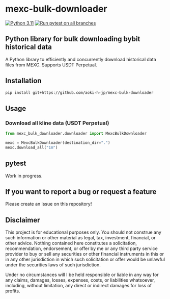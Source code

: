 # mexc-bulk-downloader

[![Python 3.11](https://img.shields.io/badge/python-3.11-blue.svg)](https://www.python.org/downloads/release/python-3110//)
[![Run pytest on all branches](https://github.com/aoki-h-jp/mexc-bulk-downloader/actions/workflows/pytest.yml/badge.svg?branch=main)](https://github.com/aoki-h-jp/mexc-bulk-downloader/actions/workflows/pytest.yml)


## Python library for bulk downloading bybit historical data
A Python library to efficiently and concurrently download historical data files from MEXC. Supports USDT Perpetual.

## Installation

```bash
pip install git+https://github.com/aoki-h-jp/mexc-bulk-downloader
```

## Usage
### Download all kline data (USDT Perpetual)

```python
from mexc_bulk_downloader.downloader import MexcBulkDownloader

mexc = MexcBulkDownloader(destination_dir=".")
mexc.download_all("1m")
```

## pytest
Work in progress.

## If you want to report a bug or request a feature
Please create an issue on this repository!

## Disclaimer
This project is for educational purposes only. You should not construe any such information or other material as legal,
tax, investment, financial, or other advice. Nothing contained here constitutes a solicitation, recommendation,
endorsement, or offer by me or any third party service provider to buy or sell any securities or other financial
instruments in this or in any other jurisdiction in which such solicitation or offer would be unlawful under the
securities laws of such jurisdiction.

Under no circumstances will I be held responsible or liable in any way for any claims, damages, losses, expenses, costs,
or liabilities whatsoever, including, without limitation, any direct or indirect damages for loss of profits.
